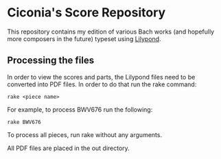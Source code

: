 # Ciconia's Score Repository

This repository contains my edition of various Bach works (and hopefully more composers in the future) typeset using [Lilypond](http://lilypond.org/).

## Processing the files

In order to view the scores and parts, the Lilypond files need to be converted into PDF files. In order to do that run the rake command:

    rake <piece name>
    
For example, to process BWV676 run the following:

    rake BWV676
    
To process all pieces, run rake without any arguments.

All PDF files are placed in the out directory.